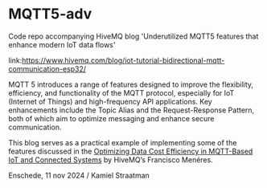 # MQTT5-adv
Code repo accompanying HiveMQ blog 'Underutilized MQTT5 features that enhance modern IoT data flows'

link:https://www.hivemq.com/blog/iot-tutorial-bidirectional-mqtt-communication-esp32/

MQTT 5 introduces a range of features designed to improve the flexibility, efficiency, and functionality of the MQTT protocol, especially for IoT (Internet of Things) and high-frequency API applications. Key enhancements include the Topic Alias and the Request-Response Pattern, both of which aim to optimize messaging and enhance secure communication. 

This blog serves as a practical example of implementing some of the features discussed in the  [Optimizing Data Cost Efficiency in MQTT-Based IoT and Connected Systems](https://www.hivemq.com/blog/optimizing-data-cost-efficiency-mqtt-based-iot-connected-systems/) by HiveMQ’s Francisco Menéres.

Enschede, 11 nov 2024 / Kamiel Straatman
